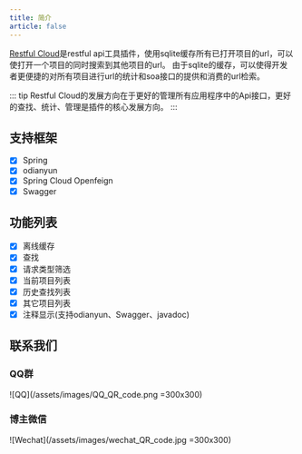 ```yaml
---
title: 简介
article: false
---
```

[Restful Cloud](https://plugins.jetbrains.com/plugin/18885-restful-cloud)是restful api工具插件，使用sqlite缓存所有已打开项目的url，可以使打开一个项目的同时搜索到其他项目的url。
由于sqlite的缓存，可以使得开发者更便捷的对所有项目进行url的统计和soa接口的提供和消费的url检索。

::: tip
Restful Cloud的发展方向在于更好的管理所有应用程序中的Api接口，更好的查找、统计、管理是插件的核心发展方向。
:::
## 支持框架
- [x] Spring
- [x] odianyun
- [x] Spring Cloud Openfeign
- [x] Swagger
## 功能列表
- [x] 离线缓存
- [x] 查找
- [x] 请求类型筛选
- [x] 当前项目列表
- [x] 历史查找列表
- [x] 其它项目列表
- [x] 注释显示(支持odianyun、Swagger、javadoc)

## 联系我们
### QQ群
![QQ](/assets/images/QQ_QR_code.png   =300x300)
### 博主微信
![Wechat](/assets/images/wechat_QR_code.jpg =300x300)

